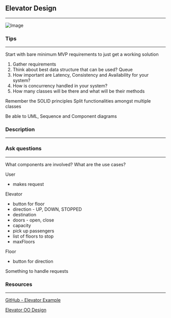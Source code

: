 ## Elevator Design
---

![Image](https://1.bp.blogspot.com/-z7GMS9_lG0E/UJ545jL2flI/AAAAAAAADFE/0eU-5yvhKQw/s1600/elevator-class+diagram.png)


### Tips
---
Start with bare minimum MVP requirements to just get a working solution

1. Gather requirements
2. Think about best data structure that can be used?  Queue
3. How important are Latency, Consistency and Availability for your system?
4. How is concurrency handled in your system?
5. How many classes will be there and what will be their methods

Remember the SOLID principles
Split functionalities amongst multiple classes

Be able to UML, Sequence and Component diagrams


### Description
---
### Ask questions
---
What components are involved?
What are the use cases?

User
* makes request

Elevator
* button for floor
* direction - UP, DOWN, STOPPED
* destination
* doors - open, close
* capacity
* pick up passengers
* list of floors to stop
* maxFloors

Floor
* button for direction

Something to handle requests






### Resources
---
[GitHub - Elevator Example](https://github.com/mission-peace/Design/tree/master/Elevator/src/com/elevator/base)

[Elevator OO Design](https://massivetechinterview.blogspot.com/2015/07/thought-works-object-oriented-design.html)
